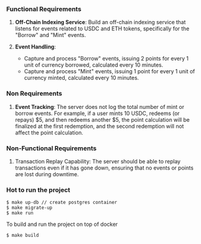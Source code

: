 ### Functional Requirements
1. **Off-Chain Indexing Service**: Build an off-chain indexing service that listens for events related to USDC and ETH tokens, specifically for the "Borrow" and "Mint" events.
   
2. **Event Handling**:
   - Capture and process "Borrow" events, issuing 2 points for every 1 unit of currency borrowed, calculated every 10 minutes.
   - Capture and process "Mint" events, issuing 1 point for every 1 unit of currency minted, calculated every 10 minutes.

### Non Requirements
1. **Event Tracking**: The server does not log the total number of mint or borrow events. For example, if a user mints 10 USDC, redeems (or repays) $5, and then redeems another $5, the point calculation will be finalized at the first redemption, and the second redemption will not affect the point calculation.

### Non-Functional Requirements
1. Transaction Replay Capability: The server should be able to replay transactions even if it has gone down, ensuring that no events or points are lost during downtime.

### Hot to run the project
```
$ make up-db // create postgres container
$ make migrate-up
$ make run
```

To build and run the project on top of docker
```
$ make build
```